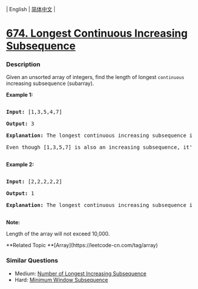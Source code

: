 | English | [简体中文](README.md) |

# [674. Longest Continuous Increasing Subsequence](https://leetcode-cn.com/problems/longest-continuous-increasing-subsequence)
 ### Description
<p>
Given an unsorted array of integers, find the length of longest <code>continuous</code> increasing subsequence (subarray).
</p>

<p><b>Example 1:</b><br />
<pre>
<b>Input:</b> [1,3,5,4,7]
<b>Output:</b> 3
<b>Explanation:</b> The longest continuous increasing subsequence is [1,3,5], its length is 3. 
Even though [1,3,5,7] is also an increasing subsequence, it's not a continuous one where 5 and 7 are separated by 4. 
</pre>
</p>

<p><b>Example 2:</b><br />
<pre>
<b>Input:</b> [2,2,2,2,2]
<b>Output:</b> 1
<b>Explanation:</b> The longest continuous increasing subsequence is [2], its length is 1. 
</pre>
</p>

<p><b>Note:</b>
Length of the array will not exceed 10,000.
</p>
**Related Topic	**[Array](https://leetcode-cn.com/tag/array) 

### Similar Questions
 - Medium:	[Number of Longest Increasing Subsequence](https://leetcode-cn.com/problems/number-of-longest-increasing-subsequence) 
 - Hard:	[Minimum Window Subsequence](https://leetcode-cn.com/problems/minimum-window-subsequence) 
